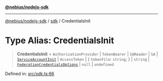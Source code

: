 [**@nebius/nodejs-sdk**](../../README.md)

***

[@nebius/nodejs-sdk](../../README.md) / [sdk](../README.md) / CredentialsInit

# Type Alias: CredentialsInit

> **CredentialsInit** = `AuthorizationProvider` \| `TokenBearer` \| `SAReader` \| `SA` \| [`ServiceAccountInit`](ServiceAccountInit.md) \| `AccessToken` \| \{ `tokenFile`: `string`; \} \| `string` \| [`FederationCredentialsOptions`](FederationCredentialsOptions.md) \| `null` \| `undefined`

Defined in: [src/sdk.ts:66](https://github.com/nebius/nodejs-sdk/blob/07f69309bf910f649af60b6731eb42b3f51309c8/src/sdk.ts#L66)
